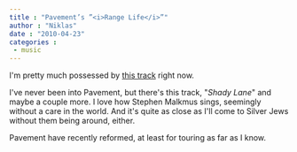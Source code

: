 ```yaml
---
title : "Pavement’s ”<i>Range Life</i>”"
author : "Niklas"
date : "2010-04-23"
categories : 
 - music
---
```


I'm pretty much possessed by [this track](http://pivic.com/bqTk5v) right now.

I've never been into Pavement, but there's this track, "_Shady Lane_" and maybe a couple more. I love how Stephen Malkmus sings, seemingly without a care in the world. And it's quite as close as I'll come to Silver Jews without them being around, either.

Pavement have recently reformed, at least for touring as far as I know.
